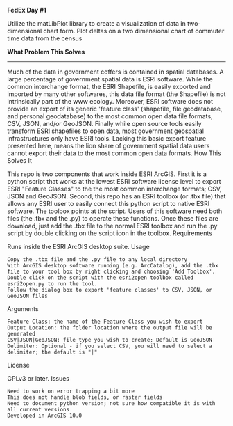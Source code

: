 <b>FedEx Day #1</b>

Utilize the matLibPlot library to create a visualization of data in two-dimensional chart form. Plot deltas on a two dimensional chart of commuter time data from the census

<b>What Problem This Solves</b>
<hr>

Much of the data in government coffers is contained in spatial databases. A large percentage of government spatial data is ESRI software. While the common interchange format, the ESRI Shapefile, is easily exported and imported by many other softwares, this data file format (the Shapefile) is not intrinsically part of the www ecology. Moreover, ESRI software does not provide an export of its generic 'feature class' (shapefile, file geodatabase, and personal geodatabase) to the most common open data file formats, CSV, JSON, and/or GeoJSON. Finally while open source tools easily transform ESRI shapefiles to open data, most government geospatial infrastructures only have ESRI tools. Lacking this basic export feature presented here, means the lion share of government spatial data users cannot export their data to the most common open data formats.
How This Solves It

This repo is two components that work inside ESRI ArcGIS. First it is a python script that works at the lowest ESRI software license level to export ESRI "Feature Classes" to the the most common interchange formats; CSV, JSON and GeoJSON. Second, this repo has an ESRI toolbox (or .tbx file) that allows any ESRI user to easily connect this python script to native ESRI software. The toolbox points at the script. Users of this software need both files (the .tbx and the .py) to operate these functions. Once these files are download, just add the .tbx file to the normal ESRI toolbox and run the .py script by double clicking on the script icon in the toolbox.
Requirements

Runs inside the ESRI ArcGIS desktop suite.
Usage

    Copy the .tbx file and the .py file to any local directory
    With ArcGIS desktop software running (e.g. ArcCatalog), add the .tbx file to your tool box by right clicking and choosing 'Add Toolbox'.
    Double click on the script with the esri2open toolbox called esri2open.py to run the tool.
    Follow the dialog box to export 'feature classes' to CSV, JSON, or GeoJSON files

Arguments

    Feature Class: the name of the Feature Class you wish to export
    Output Location: the folder location where the output file will be generated
    CSV|JSON|GeoJSON: file type you wish to create; Default is GeoJSON
    Delimiter: Optional - if you select CSV, you will need to select a delimiter; the default is "|"

License

GPLv3 or later.
Issues

    Need to work on error trapping a bit more
    This does not handle blob fields, or raster fields
    Need to document python version; not sure how compatible it is with all current versions
    Developed in ArcGIS 10.0

